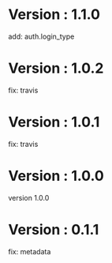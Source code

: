 # Version : 1.1.0

add: auth.login_type

# Version : 1.0.2

fix: travis

# Version : 1.0.1

fix: travis

# Version : 1.0.0

version 1.0.0

# Version : 0.1.1

fix: metadata

